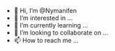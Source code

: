 - 👋 Hi, I’m @Nymanifen
- 👀 I’m interested in ...
- 🌱 I’m currently learning ...
- 💞️ I’m looking to collaborate on ...
- 📫 How to reach me ...

<!---
Nymanifen/Nymanifen is a ✨ special ✨ repository because its `README.md` (this file) appears on your GitHub profile.
You can click the Preview link to take a look at your changes.
--->
